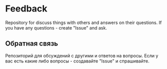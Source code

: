 # Feedback
Repository for discuss things with others and answers on their questions. 
If you have any questions - create "Issue" and ask.

## Обратная связь
Репозиторий для обсуждений с другими и ответов на вопросы.
Если у вас есть какие либо вопросы - создавайте "Issue" и спрашивайте.
